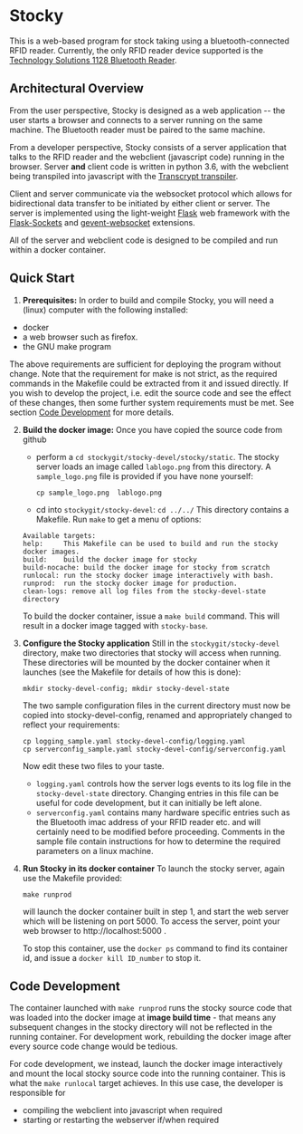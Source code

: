 # Stocky
This is a web-based program for stock taking using a bluetooth-connected RFID reader. Currently, the only RFID reader device supported is the [Technology Solutions 1128 Bluetooth Reader](https://www.tsl.com/products/1128-bluetooth-handheld-uhf-rfid-reader/).

## Architectural Overview
From the user perspective, Stocky is designed as a web application -- the user starts a browser
and connects to a server running on the same machine. The Bluetooth reader must be paired
to the same machine.

From a developer perspective, Stocky consists of a server application that talks to the RFID reader
and the webclient (javascript code) running in the browser.
Server **and** client code is written in python 3.6, with the webclient being transpiled into
javascript with the [Transcrypt transpiler](https://transcrypt.org/).

Client and server communicate via the websocket protocol which allows for bidirectional
data transfer to be initiated by either client or server.
The server is implemented using the light-weight [Flask](http://flask.pocoo.org/) web framework with
the [Flask-Sockets](https://github.com/kennethreitz/flask-sockets)
and [gevent-websocket](https://github.com/jgelens/gevent-websocket)  extensions.

All of the server and webclient code is designed to be compiled and run within a docker container.

## Quick Start
1. **Prerequisites:** In order to build and compile Stocky, you will need a (linux) computer with the following installed:
  - docker
  - a web browser such as firefox.
  - the GNU make program


  The above requirements are sufficient for deploying the program without change.
  Note that the requirement for make is not strict, as the required commands in the Makefile could
  be extracted from it and issued directly.
  If you wish to develop the project, i.e. edit the source code and see the effect of
  these changes, then some further system requirements must be met.
  See section [Code Development](#code-development) for more details.

2. **Build the docker image:** Once you have copied the source code from github
     - perform a `cd stockygit/stocky-devel/stocky/static`.
 	   The stocky server loads an image called `lablogo.png` from this directory.
	   A `sample_logo.png` file is provided if you have none yourself:
	   ```
	   cp sample_logo.png  lablogo.png
	   ```
	 - cd into `stockygit/stocky-devel`: `cd ../../`
	   This directory contains a Makefile. Run `make` to get a menu of options:
   ```
   Available targets:
   help:     This Makefile can be used to build and run the stocky docker images.
   build:    build the docker image for stocky
   build-nocache: build the docker image for stocky from scratch
   runlocal: run the stocky docker image interactively with bash.
   runprod:  run the stocky docker image for production.
   clean-logs: remove all log files from the stocky-devel-state directory
   ```
   To build the docker container, issue a `make build` command. This will result in
   a docker image tagged with `stocky-base`.

3. **Configure the Stocky application**
   Still in the `stockygit/stocky-devel` directory, make two directories that stocky
   will access when running. These directories will be mounted by the docker container
   when it launches (see the Makefile for details of how this is done):
   ```
   mkdir stocky-devel-config; mkdir stocky-devel-state
   ```
   The two sample configuration files in the current directory must now be copied into
   stocky-devel-config, renamed and appropriately changed to reflect your requirements:
   ```
   cp logging_sample.yaml stocky-devel-config/logging.yaml
   cp serverconfig_sample.yaml stocky-devel-config/serverconfig.yaml
   ```
   Now edit these two files to your taste.
   - `logging.yaml` controls how the server logs events to its log file in
      the `stocky-devel-state` directory. Changing entries in this
      file can be useful for code development, but it can initially be left alone.
   - `serverconfig.yaml` contains many hardware specific entries such as the 
      Bluetooth imac address of your RFID reader etc. and will certainly need to be 
	  modified before proceeding. Comments in the sample file contain instructions for
	  how to determine the required parameters on a linux machine.

4. **Run Stocky in its docker container**
   To launch the stocky server, again use the Makefile provided:
   ```
   make runprod
   ```
   will launch the docker container built in step 1, and start the web server which will
   be listening on port 5000. To access the server, point your web browser to http://localhost:5000 .
   
   To stop this container, use the `docker ps` command to find its container id, and
   issue a `docker kill ID_number` to stop it.

## Code Development 
   The container launched with `make runprod` runs the stocky source code that was loaded into
   the docker image at **image build time** - that means any subsequent changes in the stocky
   directory will not be reflected in the running container.
   For development work, rebuilding the docker image after every source code change would
   be tedious.
   
   For code development, we instead, launch the docker image interactively and mount the
   local stocky source code into the running container. This is what the `make runlocal` target
   achieves.
   In this use case, the developer is responsible for
   - compiling the webclient into javascript when required
   - starting or restarting the webserver if/when required
   

